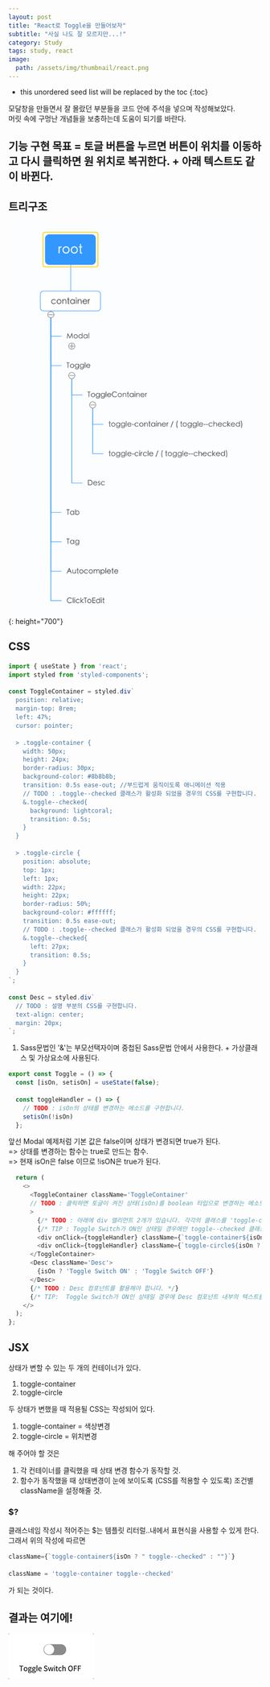 ```yaml
---
layout: post
title: "React로 Toggle을 만들어보자"
subtitle: "사실 나도 잘 모르지만...!"
category: Study
tags: study, react
image:
  path: /assets/img/thumbnail/react.png
---
```


* this unordered seed list will be replaced by the toc
{:toc}

<!--more-->

모달창을 만들면서 잘 몰랐던 부분들을 코드 안에 주석을 넣으며 작성해보았다.  
머릿 속에 구멍난 개념들을 보충하는데 도움이 되기를 바란다.

## 기능 구현 목표 = 토글 버튼을 누르면 버튼이 위치를 이동하고 다시 클릭하면 원 위치로 복귀한다. + 아래 텍스트도 같이 바뀐다.


## 트리구조
![modaltree](/assets/img/2022-12-25/toggletree.png){: height="700"}


## CSS
```JavaScript
import { useState } from 'react';
import styled from 'styled-components';

const ToggleContainer = styled.div`
  position: relative;
  margin-top: 8rem;
  left: 47%;
  cursor: pointer;

  > .toggle-container {
    width: 50px;
    height: 24px;
    border-radius: 30px;
    background-color: #8b8b8b;
    transition: 0.5s ease-out; //부드럽게 움직이도록 애니메이션 적용
    // TODO : .toggle--checked 클래스가 활성화 되었을 경우의 CSS를 구현합니다.
    &.toggle--checked{
      background: lightcoral;
      transition: 0.5s;
    }
  }

  > .toggle-circle {
    position: absolute;
    top: 1px;
    left: 1px;
    width: 22px;
    height: 22px;
    border-radius: 50%;
    background-color: #ffffff;
    transition: 0.5s ease-out;
    // TODO : .toggle--checked 클래스가 활성화 되었을 경우의 CSS를 구현합니다.
    &.toggle--checked{
      left: 27px;
      transition: 0.5s;
    }
  }
`;

const Desc = styled.div`
  // TODO : 설명 부분의 CSS를 구현합니다.
  text-align: center;
  margin: 20px;
`;
```


1. Sass문법인 '&'는 부모선택자이며 중첩된 Sass문법 안에서 사용한다. + 가상클래스 및 가상요소에 사용된다.


```JavaScript
export const Toggle = () => {
  const [isOn, setisOn] = useState(false);

  const toggleHandler = () => {
    // TODO : isOn의 상태를 변경하는 메소드를 구현합니다.
    setisOn(!isOn)
  };
  ```

앞선 Modal 예제처럼 기본 값은 false이며 상태가 변경되면 true가 된다.  
=> 상태를 변경하는 함수는 true로 만드는 함수.  
=> 현재 isOn은 false 이므로 !isON은 true가 된다.


```JavaScript
  return (
    <>
      <ToggleContainer className='ToggleContainer'
      // TODO : 클릭하면 토글이 켜진 상태(isOn)를 boolean 타입으로 변경하는 메소드가 실행되어야 합니다.
      >
        {/* TODO : 아래에 div 엘리먼트 2개가 있습니다. 각각의 클래스를 'toggle-container', 'toggle-circle' 로 지정하세요. */}
        {/* TIP : Toggle Switch가 ON인 상태일 경우에만 toggle--checked 클래스를 div 엘리먼트 2개에 모두 추가합니다. 조건부 스타일링을 활용하세요. */}
        <div onClick={toggleHandler} className={`toggle-container${isOn ? " toggle--checked" : ""}`} />
        <div onClick={toggleHandler} className={`toggle-circle${isOn ? " toggle--checked" : ""}`} />
      </ToggleContainer>
      <Desc className='Desc'>
        {isOn ? 'Toggle Switch ON' : 'Toggle Switch OFF'}
      </Desc>
      {/* TODO : Desc 컴포넌트를 활용해야 합니다. */}
      {/* TIP:  Toggle Switch가 ON인 상태일 경우에 Desc 컴포넌트 내부의 텍스트를 'Toggle Switch ON'으로, 그렇지 않은 경우 'Toggle Switch OFF'가 됩니다. 조건부 렌더링을 활용하세요. */}
    </>
  );
};
```

## JSX

상태가 변할 수 있는 두 개의 컨테이너가 있다.  
1. toggle-container
2. toggle-circle

두 상태가 변했을 때 적용될 CSS는 작성되어 있다.
1. toggle-container = 색상변경
2. toggle-circle = 위치변경

해 주어야 할 것은
1. 각 컨테이너를 클릭했을 때 상태 변경 함수가 동작할 것.
2. 함수가 동작했을 때 상태변경이 눈에 보이도록 (CSS를 적용할 수 있도록) 조건별 className을 설정해줄 것.

### $?
클래스네임 작성시 적어주는 $는 템플릿 리터럴..내에서 표현식을 사용할 수 있게 한다.  
그래서 위의 작성에 따르면
```JavaScript
className={`toggle-container${isOn ? " toggle--checked" : ""}`} 

className = 'toggle-container toggle--checked'
```
가 되는 것이다.

## 결과는 여기에!
![result](/assets/img/2022-12-25/1225toggle.gif)